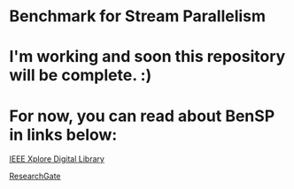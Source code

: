 # Benchmark for Stream Parallelism 

# I'm working and soon this repository will be complete. :) 

# For now, you can read about BenSP in links below:
[IEEE Xplore Digital Library](https://ieeexplore.ieee.org/document/8671592)

[ResearchGate](https://www.researchgate.net/publication/331957970_Should_PARSEC_Benchmarks_be_More_Parametric_A_Case_Study_with_Dedup)
